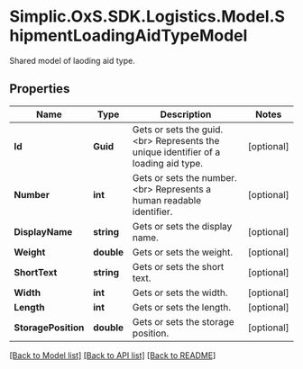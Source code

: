 # Simplic.OxS.SDK.Logistics.Model.ShipmentLoadingAidTypeModel
Shared model of laoding aid type.

## Properties

Name | Type | Description | Notes
------------ | ------------- | ------------- | -------------
**Id** | **Guid** | Gets or sets the guid.  &lt;br&gt;  Represents the unique identifier of a loading aid type.   | [optional] 
**Number** | **int** | Gets or sets the number.  &lt;br&gt;  Represents a human readable identifier.   | [optional] 
**DisplayName** | **string** | Gets or sets the display name. | [optional] 
**Weight** | **double** | Gets or sets the weight. | [optional] 
**ShortText** | **string** | Gets or sets the short text. | [optional] 
**Width** | **int** | Gets or sets the width. | [optional] 
**Length** | **int** | Gets or sets the length. | [optional] 
**StoragePosition** | **double** | Gets or sets the storage position. | [optional] 

[[Back to Model list]](../README.md#documentation-for-models) [[Back to API list]](../README.md#documentation-for-api-endpoints) [[Back to README]](../README.md)

